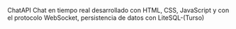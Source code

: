 ChatAPI
Chat en tiempo real desarrollado con HTML, CSS, JavaScript y con el protocolo WebSocket, persistencia de datos con LiteSQL-(Turso)

